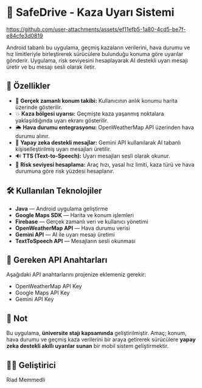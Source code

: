 # 🚨 SafeDrive - Kaza Uyarı Sistemi

https://github.com/user-attachments/assets/ef11efb5-1a80-4cd5-be7f-e84cfe3d0819

Android tabanlı bu uygulama, geçmiş kazaların verilerini, hava durumu ve hız limitleriyle birleştirerek sürücülere bulunduğu konuma göre uyarılar gönderir. Uygulama, risk seviyesini hesaplayarak AI destekli uyarı mesajı üretir ve bu mesajı sesli olarak iletir.

## 📱 Özellikler

- 📍 **Gerçek zamanlı konum takibi:** Kullanıcının anlık konumu harita üzerinde gösterilir.
- 💥 **Kaza bölgesi uyarısı:** Geçmişte kaza yaşanmış noktalara yaklaşıldığında uyarı ekranı gösterilir.
- 🌦️ **Hava durumu entegrasyonu:** OpenWeatherMap API üzerinden hava durumu alınır.
- 🧠 **Yapay zeka destekli mesajlar:** Gemini API kullanılarak AI tabanlı kişiselleştirilmiş uyarı mesajları üretilir.
- 🔊 **TTS (Text-to-Speech):** Uyarı mesajları sesli olarak okunur.
- 🚦 **Risk seviyesi hesaplama:** Araç hızı, yasal hız limiti, kaza türü ve hava durumuna göre risk yüzdesi hesaplanır.

## 🛠️ Kullanılan Teknolojiler

- **Java** — Android uygulama geliştirme
- **Google Maps SDK** — Harita ve konum işlemleri
- **Firebase** — Gerçek zamanlı veri ve kullanıcı yönetimi
- **OpenWeatherMap API** — Hava durumu verisi
- **Gemini API** — AI ile uyarı mesajı üretimi
- **TextToSpeech API** — Mesajların sesli okunması

## 🔐 Gereken API Anahtarları

Aşağıdaki API anahtarlarını projenize eklemeniz gerekir:

- OpenWeatherMap API Key
- Google Maps API Key
- Gemini API Key

## 📌 Not
  Bu uygulama, **üniversite stajı kapsamında** geliştirilmiştir. Amaç; konum, hava durumu ve geçmiş kaza verilerini bir araya getirerek sürücülere **yapay zeka destekli akıllı uyarılar sunan** bir mobil sistem geliştirmektir.

## 👨‍💻 Geliştirici
Riad Memmedli
